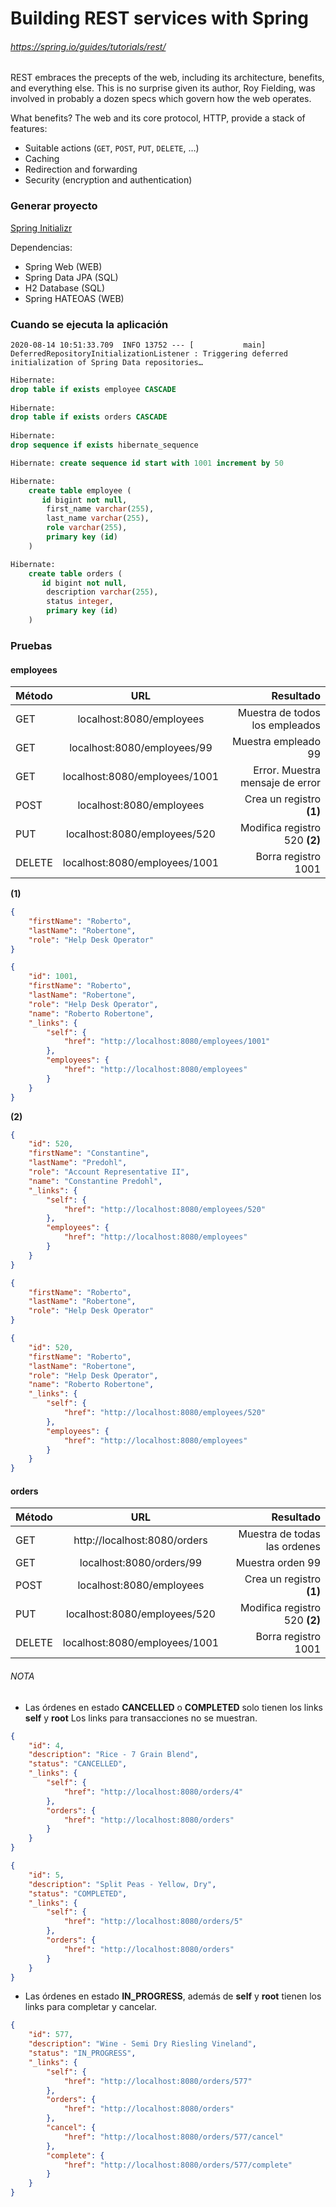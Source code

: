 # Building REST services with Spring
###### https://spring.io/guides/tutorials/rest/


REST embraces the precepts of the web, including its architecture, benefits, and everything else. This is no surprise given its author, Roy Fielding, was involved in probably a dozen specs which govern how the web operates.

What benefits? The web and its core protocol, HTTP, provide a stack of features:
- Suitable actions (`GET`, `POST`, `PUT`, `DELETE`, …)
- Caching
- Redirection and forwarding
- Security (encryption and authentication)


### Generar proyecto
[Spring Initializr](https://start.spring.io/)

Dependencias:
 * Spring Web (WEB)
 * Spring Data JPA (SQL)
 * H2 Database (SQL)
 * Spring HATEOAS (WEB)

### Cuando se ejecuta la aplicación
`2020-08-14 10:51:33.709  INFO 13752 --- [           main] DeferredRepositoryInitializationListener : Triggering deferred initialization of Spring Data repositories…`

```sql
Hibernate:    
drop table if exists employee CASCADE
 
Hibernate: 
drop table if exists orders CASCADE
 
Hibernate: 
drop sequence if exists hibernate_sequence

Hibernate: create sequence id start with 1001 increment by 50

Hibernate:
    create table employee (
       id bigint not null,
        first_name varchar(255),
        last_name varchar(255),
        role varchar(255),
        primary key (id)
    )

Hibernate:   
    create table orders (
       id bigint not null,
        description varchar(255),
        status integer,
        primary key (id)
    )
```

### Pruebas
#### employees
| Método | URL | Resultado |
| --- | :---: | ---: |
| GET | localhost:8080/employees | Muestra de todos los empleados |
| GET | localhost:8080/employees/99 | Muestra empleado 99 |
| GET | localhost:8080/employees/1001 | Error. Muestra mensaje de error |
| POST | localhost:8080/employees | Crea un registro **(1)** |
| PUT | localhost:8080/employees/520 | Modifica registro 520 **(2)** |
| DELETE | localhost:8080/employees/1001 | Borra registro 1001 |


**(1)**
```json
{
    "firstName": "Roberto",
    "lastName": "Robertone",
    "role": "Help Desk Operator"
}
```
```json
{
    "id": 1001,
    "firstName": "Roberto",
    "lastName": "Robertone",
    "role": "Help Desk Operator",
    "name": "Roberto Robertone",
    "_links": {
        "self": {
            "href": "http://localhost:8080/employees/1001"
        },
        "employees": {
            "href": "http://localhost:8080/employees"
        }
    }
}
```

**(2)**
```json
{
    "id": 520,
    "firstName": "Constantine",
    "lastName": "Predohl",
    "role": "Account Representative II",
    "name": "Constantine Predohl",
    "_links": {
        "self": {
            "href": "http://localhost:8080/employees/520"
        },
        "employees": {
            "href": "http://localhost:8080/employees"
        }
    }
}
```
```json
{
    "firstName": "Roberto",
    "lastName": "Robertone",
    "role": "Help Desk Operator"
}
```
```json
{
    "id": 520,
    "firstName": "Roberto",
    "lastName": "Robertone",
    "role": "Help Desk Operator",
    "name": "Roberto Robertone",
    "_links": {
        "self": {
            "href": "http://localhost:8080/employees/520"
        },
        "employees": {
            "href": "http://localhost:8080/employees"
        }
    }
}
```

#### orders
| Método | URL | Resultado |
| --- | :---: | ---: |
| GET | http://localhost:8080/orders | Muestra de todas las ordenes |
| GET | localhost:8080/orders/99 | Muestra orden 99 |
| POST | localhost:8080/employees | Crea un registro **(1)** |
| PUT | localhost:8080/employees/520 | Modifica registro 520 **(2)** |
| DELETE | localhost:8080/employees/1001 | Borra registro 1001 |


###### NOTA
- Las órdenes en estado **CANCELLED** o **COMPLETED** solo tienen los links **self** y **root**
Los links para transacciones no se muestran.

```json
{
    "id": 4,
    "description": "Rice - 7 Grain Blend",
    "status": "CANCELLED",
    "_links": {
        "self": {
            "href": "http://localhost:8080/orders/4"
        },
        "orders": {
            "href": "http://localhost:8080/orders"
        }
    }
}
```
```json
{
    "id": 5,
    "description": "Split Peas - Yellow, Dry",
    "status": "COMPLETED",
    "_links": {
        "self": {
            "href": "http://localhost:8080/orders/5"
        },
        "orders": {
            "href": "http://localhost:8080/orders"
        }
    }
}
```

- Las órdenes en estado **IN_PROGRESS**, además de **self** y **root** tienen los links para completar y cancelar.
```json
{
    "id": 577,
    "description": "Wine - Semi Dry Riesling Vineland",
    "status": "IN_PROGRESS",
    "_links": {
        "self": {
            "href": "http://localhost:8080/orders/577"
        },
        "orders": {
            "href": "http://localhost:8080/orders"
        },
        "cancel": {
            "href": "http://localhost:8080/orders/577/cancel"
        },
        "complete": {
            "href": "http://localhost:8080/orders/577/complete"
        }
    }
}
```


